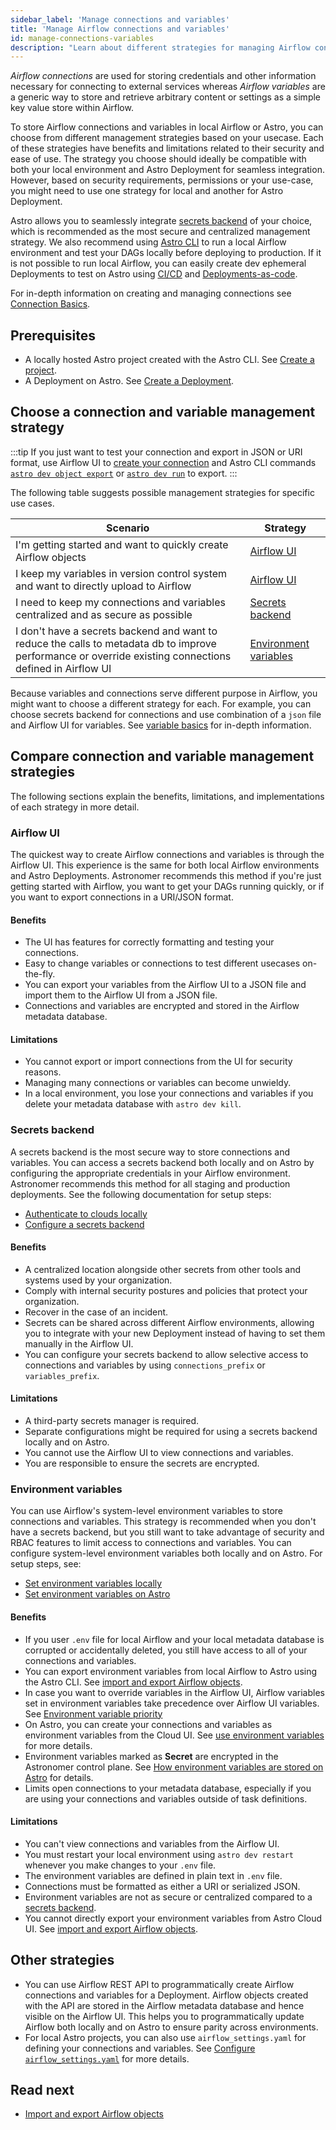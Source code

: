 ```yaml
---
sidebar_label: 'Manage connections and variables'
title: 'Manage Airflow connections and variables'
id: manage-connections-variables
description: "Learn about different strategies for managing Airflow connections and variables in local environments and on Astro"
---
```


*Airflow connections* are used for storing credentials and other information necessary for connecting to external services whereas *Airflow variables* are a generic way to store and retrieve arbitrary content or settings as a simple key value store within Airflow.

To store Airflow connections and variables in local Airflow or Astro, you can choose from different management strategies based on your usecase. Each of these strategies have benefits and limitations related to their security and ease of use. The strategy you choose should ideally be compatible with both your local environment and Astro Deployment for seamless integration. However, based on security requirements, permissions or your use-case, you might need to use one strategy for local and another for Astro Deployment.

Astro allows you to seamlessly integrate [secrets backend](secrets-backend.md) of your choice, which is recommended as the most secure and centralized management strategy. We also recommend using [Astro CLI](cli/overview.md) to run a local Airflow environment and test your DAGs locally before deploying to production. If it is not possible to run local Airflow, you can easily create dev ephemeral Deployments to test on Astro using [CI/CD](set-up-ci-cd.md#create-a-cicd-pipeline) and [Deployments-as-code](manage-deployments-as-code.md#create-a-deployment-from-a-template-file).

For in-depth information on creating and managing connections see [Connection Basics](https://docs.astronomer.io/learn/connections).

## Prerequisites

- A locally hosted Astro project created with the Astro CLI. See [Create a project](develop-project.md#create-an-astro-project).
- A Deployment on Astro. See [Create a Deployment](create-deployment.md).

## Choose a connection and variable management strategy

:::tip
If you just want to test your connection and export in JSON or URI format, use Airflow UI to [create your connection](https://docs.astronomer.io/learn/connections#defining-connections-in-the-airflow-ui) and Astro CLI commands [`astro dev object export`](https://docs.astronomer.io/astro/cli/astro-dev-object-export) or [`astro dev run`](https://docs.astronomer.io/astro/cli/astro-dev-run) to export.
:::

The following table suggests possible management strategies for specific use cases.

| Scenario | Strategy |
|----------|----------|
| I'm getting started and want to quickly create Airflow objects | [Airflow UI](https://docs.astronomer.io/learn/connections#defining-connections-in-the-airflow-ui) |
| I keep my variables in version control system and want to directly upload to Airflow | [Airflow UI](https://docs.astronomer.io/learn/connections#defining-connections-in-the-airflow-ui) |
| I need to keep my connections and variables centralized and as secure as possible | [Secrets backend](secrets-backend.md#benefits) |
| I don't have a secrets backend and want to reduce the calls to metadata db to improve performance or override existing connections defined in Airflow UI | [Environment variables](environment-variables.md) |


Because variables and connections serve different purpose in Airflow, you might want to choose a different strategy for each. For example, you can choose secrets backend for connections and use combination of a `json` file and Airflow UI for variables. See [variable basics](https://docs.astronomer.io/learn/) for in-depth information.

## Compare connection and variable management strategies 

The following sections explain the benefits, limitations, and implementations of each strategy in more detail.

### Airflow UI

The quickest way to create Airflow connections and variables is through the Airflow UI. This experience is the same for both local Airflow environments and Astro Deployments. Astronomer recommends this method if you're just getting started with Airflow, you want to get your DAGs running quickly, or if you want to export connections in a URI/JSON format.

#### Benefits

- The UI has features for correctly formatting and testing your connections.
- Easy to change variables or connections to test different usecases on-the-fly.
- You can export your variables from the Airflow UI to a JSON file and import them to the Airflow UI from a JSON file.
- Connections and variables are encrypted and stored in the Airflow metadata database.

#### Limitations

- You cannot export or import connections from the UI for security reasons.
- Managing many connections or variables can become unwieldy.
- In a local environment, you lose your connections and variables if you delete your metadata database with `astro dev kill`.

### Secrets backend

A secrets backend is the most secure way to store connections and variables. You can access a secrets backend both locally and on Astro by configuring the appropriate credentials in your Airflow environment. Astronomer recommends this method for all staging and production deployments. See the following documentation for setup steps:

- [Authenticate to clouds locally](cli/authenticate-to-clouds.md)
- [Configure a secrets backend](secrets-backend.md)

#### Benefits

- A centralized location alongside other secrets from other tools and systems used by your organization.
- Comply with internal security postures and policies that protect your organization.
- Recover in the case of an incident.
- Secrets can be shared across different Airflow environments, allowing you to integrate with your new Deployment instead of having to set them manually in the Airflow UI.
- You can configure your secrets backend to allow selective access to connections and variables by using `connections_prefix` or `variables_prefix`. 

#### Limitations

- A third-party secrets manager is required.
- Separate configurations might be required for using a secrets backend locally and on Astro.
- You cannot use the Airflow UI to view connections and variables.
- You are responsible to ensure the secrets are encrypted.

### Environment variables

You can use Airflow's system-level environment variables to store connections and variables. This strategy is recommended when you don't have a secrets backend, but you still want to take advantage of security and RBAC features to limit access to connections and variables. You can configure system-level environment variables both locally and on Astro. For setup steps, see:

- [Set environment variables locally](develop-project.md#set-environment-variables-locally)
- [Set environment variables on Astro](environment-variables.md#add-airflow-connections-and-variables-using-environment-variables)

#### Benefits

- If you user `.env` file for local Airflow and your local metadata database is corrupted or accidentally deleted, you still have access to all of your connections and variables.
- You can export environment variables from local Airflow to Astro using the Astro CLI. See [import and export Airflow objects](import-export-airflow-objects#environment-variables).
- In case you want to override variables in the Airflow UI, Airflow variables set in environment variables take precedence over Airflow UI variables. See [Environment variable priority](environment-variables.md#environment-variable-priority)
- On Astro, you can create your connections and variables as environment variables from the Cloud UI. See [use environment variables](environment-variables.md#set-environment-variables-in-the-cloud-ui) for more details. 
- Environment variables marked as **Secret** are encrypted in the Astronomer control plane. See [How environment variables are stored on Astro](environment-variables.md#how-environment-variables-are-stored-on-astro) for details.
- Limits open connections to your metadata database, especially if you are using your connections and variables outside of task definitions.

#### Limitations

- You can't view connections and variables from the Airflow UI. 
- You must restart your local environment using `astro dev restart` whenever you make changes to your `.env` file.
- The environment variables are defined in plain text in `.env` file.
- Connections must be formatted as either a URI or serialized JSON.
- Environment variables are not as secure or centralized compared to a [secrets backend](secrets-backend.md).
- You cannot directly export your environment variables from Astro Cloud UI. See [import and export Airflow objects](import-export-airflow-objects#environment-variables).

## Other strategies

- You can use Airflow REST API to programmatically create Airflow connections and variables for a Deployment. Airflow objects created with the API are stored in the Airflow metadata database and hence visible on the Airflow UI. This helps you to programmatically update Airflow both locally and on Astro to ensure parity across environments.
- For local Astro projects, you can also use `airflow_settings.yaml` for defining your connections and variables. See [Configure `airflow_settings.yaml`](develop-project.md#configure-airflow_settingsyaml-local-development-only) for more details.

## Read next
- [Import and export Airflow objects](import-export-airflow-objects)